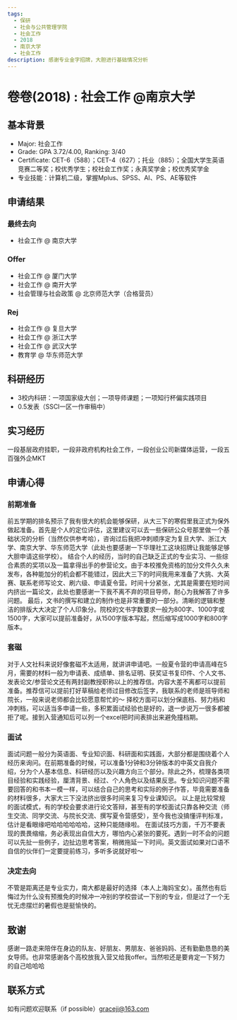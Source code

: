 ```yaml
---
tags:
  - 保研
  - 社会与公共管理学院
  - 社会工作
  - 2018
  - 南京大学
  - 社会工作
description: 感谢专业金字招牌，大胆进行基础情况分析
---
```


# 卷卷(2018) : 社会工作 @南京大学

## 基本背景

- Major: 社会工作
- Grade: GPA 3.72/4.00, Ranking: 3/40
- Certificate: CET-6（588）；CET-4（627）；托业（885）；全国大学生英语竞赛二等奖；校优秀学生；校社会工作奖；永真奖学金；校优秀奖学金
- 专业技能：计算机二级，掌握Mplus、SPSS、AI、PS、AE等软件

## 申请结果

### 最终去向

- 社会工作 @ 南京大学

### Offer

- 社会工作 @ 厦门大学
- 社会工作 @ 南开大学
- 社会管理与社会政策 @ 北京师范大学（合格营员）

### Rej

- 社会工作 @ 复旦大学
- 社会工作 @ 浙江大学
- 社会工作 @ 武汉大学
- 教育学 @ 华东师范大学

## 科研经历

- 3校内科研：一项国家级大创；一项导师课题；一项知行杯偏实践项目
- 0.5发表（SSCI一区一作审稿中）

## 实习经历

一段基层政府挂职，一段非政府机构社会工作，一段创业公司新媒体运营，一段五百强外企MKT

## 申请心得

### 前期准备

前五学期的排名预示了我有很大的机会能够保研，从大三下的寒假里我正式为保外做起准备。首先是个人的定位评估，这里建议可以去一些保研公众号那里做一个基础状况的分析（当然仅供参考哈），咨询过后我把冲刺顺序定为复旦大学、浙江大学、南京大学、华东师范大学（此处也要感谢一下华理社工这块招牌让我能够足够大胆申请这些学校）。
结合个人的经历，当时的自己缺乏正式的专业实习、一些综合素质的奖项以及一篇拿得出手的参营论文。由于本校推免资格的加分文件久久未发布，各种能加分的机会都不能错过，因此大三下的时间我用来准备了大挑、大英赛、联系老师写论文、刷六级、申请夏令营。时间十分紧张，尤其是需要在短时间内挤出一篇论文，此处也要感谢一下我不离不弃的项目导师，耐心为我解答了许多问题。
最后，文书的撰写和建立的制作也是非常重要的一部分。清晰的逻辑和整洁的排版大大决定了个人印象分。院校的文书字数要求一般为800字、1000字或1500字，大家可以提前准备好，从1500字版本写起，然后缩写成1000字和800字版本。

### 套磁

对于人文社科来说好像套磁不太适用，就讲讲申请吧。一般夏令营的申请高峰在5月，需要的材料一般为申请表、成绩单、排名证明、获奖证书复印件、个人文书、发表论文/参营论文还有两封副教授职称以上的推荐信。内容大差不离都可以提前准备。推荐信可以提前打好草稿给老师过目修改后签字，我联系的老师是班导师和院长，一般来说老师都会比较愿意帮忙的～
择校方面可以划分保底档、努力档和冲刺档，可以适当多申请一些，多积累面试经验也是好的，退一步说万一很多都被拒了呢。接到入营通知后可以列一个excel把时间表排出来避免撞档期。

### 面试

面试问题一般分为英语面、专业知识面、科研面和实践面，大部分都是围绕着个人经历来询问。在前期准备的时候，可以准备1分钟和3分钟版本的中英文自我介绍，分为个人基本信息、科研经历以及兴趣方向三个部分。除此之外，梳理各类项目经验和实践经验，厘清背景、经过、个人角色以及结果反思。专业知识问题不需要回答的和书本一模一样，可以结合自己的思考和实际的例子作答，毕竟需要准备的材料很多，大家大三下没法挤出很多时间来复习专业课知识。
以上是比较常规的面试模式，有的学校会要求进行论文答辩，甚至有的学校面试只靠各种交流（师生交流、同学交流、与院长交流、撰写夏令营感受），至今我也没搞懂评判标准，估计是看眼缘吧哈哈哈哈哈哈，这种只能随缘啦。
在面试技巧方面，千万不要表现的畏畏缩缩，务必表现出自信大方，哪怕内心紧张的要死。遇到一时不会的问题可以先扯一些例子，边扯边思考答案，稍微拖延一下时间。英文面试如果对口语不自信的伙伴们一定要提前练习，多听多说就好啦～

### 决定去向

不管是距离还是专业实力，南大都是最好的选择（本人上海妈宝女）。虽然也有后悔过为什么没有预推免的时候冲一冲别的学校尝试一下别的专业，但是过了一个无忧无虑摆烂的暑假也是挺愉快的。

## 致谢

感谢一路走来陪伴在身边的队友、好朋友、男朋友、爸爸妈妈、还有勤勤恳恳的美女导师。也非常感谢各个高校放我入营又给我offer。当然啦还是要肯定一下努力的自己哈哈哈

## 联系方式

如有问题欢迎联系（if possible）graceji@163.com
